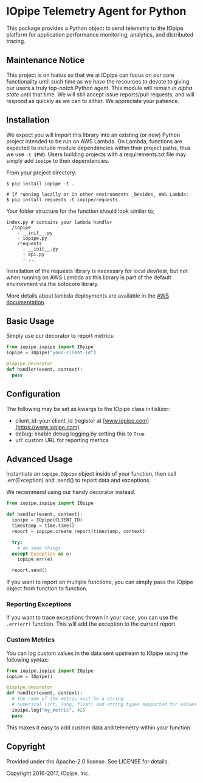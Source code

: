 # IOpipe Telemetry Agent for Python

This package provides a Python object to send telemetry to the IOpipe platform for application performance monitoring, analytics, and distributed tracing.

## Maintenance Notice

This project is on hiatus so that we at IOpipe can focus on our core functionality until such time as we have the resources to devote to giving our users a truly top-notch Python agent. This module will remain *in alpha state* until that time. We will still accept issue reports/pull requests, and will respond as quickly as we can to either. We appreciate your patience.

## Installation

We expect you will import this library into an existing (or new) Python project
intended to be run on AWS Lambda.  On Lambda, functions are expected to include
module dependencies within their project paths, thus we use `-t $PWD`. Users
building projects with a requirements.txt file may simply add `iopipe` to their
dependencies.

From your project directory:

```
$ pip install iopipe -t .

# If running locally or in other environments _besides_ AWS Lambda:
$ pip install requests -t iopipe/requests
```

Your folder structure for the function should look similar to;

```
index.py # contains your lambda handler
  /iopipe
    - __init__.py
    - iopipe.py
    /requests
      - __init__.py
      - api.py
      - ...
```

Installation of the requests library is necessary for local dev/test, but not
when running on AWS Lambda as this library is part of the default environment
via the botocore library.

More details about lambda deployments are available in the [AWS documentation](https://docs.aws.amazon.com/lambda/latest/dg/lambda-python-how-to-create-deployment-package.html).

## Basic Usage

Simply use our decorator to report metrics:

```python
from iopipe.iopipe import IOpipe
iopipe = IOpipe("your-client-id")

@iopipe.decorator
def handler(event, context):
  pass
```

## Configuration

The following may be set as kwargs to the IOpipe class initializer:

- client_id: your client_id (register at [www.iopipe.com](https://www.iopipe.com)
- debug: enable debug logging by setting this to `True`
- url: custom URL for reporting metrics

## Advanced Usage

Instantiate an `iopipe.IOpipe` object inside of your function, then
call .err(Exception) and .send() to report data and exceptions.

We recommend using our handy decorator instead.

```python
from iopipe.iopipe import IOpipe

def handler(event, context):
  iopipe = IOpipe(CLIENT_ID)
  timestamp = time.time()
  report = iopipe.create_report(timestamp, context)

  try:
    # do some things
  except Exception as e:
    iopipe.err(e)

  report.send()
```

If you want to report on multiple functions, you can simply pass the IOpipe object from function to function.

### Reporting Exceptions

If you want to trace exceptions thrown in your case, you can use the `.err(err)` function. This will add the exception to the current report.

### Custom Metrics

You can log custom values in the data sent upstream to IOpipe using the following syntax:

```python
from iopipe.iopipe import IOpipe
iopipe = IOpipe()

@iopipe.decorator
def handler(event, context):
  # the name of the metric must be a string
  # numerical (int, long, float) and string types supported for values
  iopipe.log("my_metric", 42)
  pass
```

This makes it easy to add custom data and telemetry within your function.

## Copyright

Provided under the Apache-2.0 license. See LICENSE for details.

Copyright 2016-2017, IOpipe, Inc.
